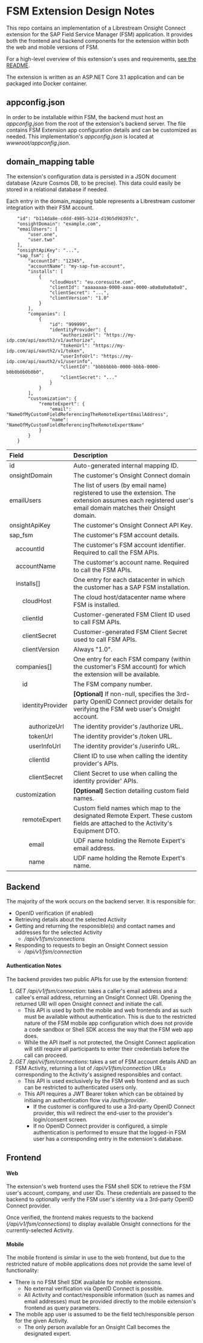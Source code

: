 # FSM Extension Design Notes

This repo contains an implementation of a Librestream Onsight Connect extension for the SAP Field Service Manager (FSM) application.
It provides both the frontend and backend components for the extension within both the web and mobile versions of FSM.

For a high-level overview of this extension's uses and requirements, [see the README](./wwwroot/doc/README.md).

The extension is written as an ASP.NET Core 3.1 application and can be packaged into Docker container.

## appconfig.json

In order to be installable within FSM, the backend must host an *appconfig.json* from the root of the extension's backend server.
The file contains FSM Extension app configuration details and can be customized as needed.
This implementation's *appconfig.json* is located at *wwwroot/appconfig.json*.

## domain_mapping table

The extension's configuration data is persisted in a JSON document database (Azure Cosmos DB, to be precise).
This data could easily be stored in a relational database if needed.

Each entry in the domain_mapping table represents a Librestream customer integration with their FSM account.

```
    "id": "b114da8e-cddd-4985-b214-d19b5d98397c",
    "onsightDomain": "example.com",
    "emailUsers": [
        "user.one",
        "user.two"
    ],
    "onsightApiKey": "...",
    "sap_fsm": {
        "accountId": "12345",
        "accountName": "my-sap-fsm-account",
        "installs": [
            {
                "cloudHost": "eu.coresuite.com",
                "clientId": "aaaaaaaa-0000-aaaa-0000-a0a0a0a0a0a0",
                "clientSecret": "...",
                "clientVersion": "1.0"
            }
        ],
        "companies": [
            {
                "id": "999999",
                "identityProvider": {
                    "authorizeUrl": "https://my-idp.com/api/oauth2/v1/authorize",
                    "tokenUrl": "https://my-idp.com/api/oauth2/v1/token",
                    "userInfoUrl": "https://my-idp.com/api/oauth2/v1/userinfo",
                    "clientId": "bbbbbbbb-0000-bbbb-0000-b0b0b0b0b0b0",
                    "clientSecret": "..."
                }
            }
        ],
        "customization": {
            "remoteExpert": {
                "email": "NameOfMyCustomFieldReferencingTheRemoteExpertEmailAddress",
                "name": "NameOfMyCustomFieldReferencingTheRemoteExpertName"
            }
        }
    }
```
| Field       | Description |
| :---------- | :---------- |
| id                   | Auto-generated internal mapping ID. |
| onsightDomain        | The customer's Onsight Connect domain |
| emailUsers           | The list of users (by email name) registered to use the extension. The extension assumes each registered user's email domain matches their Onsight domain.  |
| onsightApiKey        | The customer's Onsight Connect API Key. |
| sap_fsm              | The customer's FSM account details. |
| &nbsp;&nbsp;&nbsp;&nbsp;accountId    | The customer's FSM account identifier. Required to call the FSM APIs. |
| &nbsp;&nbsp;&nbsp;&nbsp;accountName  | The customer's account name. Required to call the FSM APIs. |
| &nbsp;&nbsp;&nbsp;&nbsp;installs[]   | One entry for each datacenter in which the customer has a SAP FSM installation. |
| &nbsp;&nbsp;&nbsp;&nbsp;&nbsp;&nbsp;&nbsp;&nbsp;cloudHost | The cloud host/datacenter name where FSM is installed. |
| &nbsp;&nbsp;&nbsp;&nbsp;&nbsp;&nbsp;&nbsp;&nbsp;clientId | Customer-generated FSM Client ID used to call FSM APIs. |
| &nbsp;&nbsp;&nbsp;&nbsp;&nbsp;&nbsp;&nbsp;&nbsp;clientSecret | Customer-generated FSM Client Secret used to call FSM APIs. |
| &nbsp;&nbsp;&nbsp;&nbsp;&nbsp;&nbsp;&nbsp;&nbsp;clientVersion | Always "1.0". |
| &nbsp;&nbsp;&nbsp;&nbsp;companies[]  | One entry for each FSM company (within the customer's FSM account) for which the extension will be available. |
| &nbsp;&nbsp;&nbsp;&nbsp;&nbsp;&nbsp;&nbsp;&nbsp;id | The FSM company number. |
| &nbsp;&nbsp;&nbsp;&nbsp;&nbsp;&nbsp;&nbsp;&nbsp;identityProvider | **[Optional]** If non-null, specifies the 3rd-party OpenID Connect provider details for verifying the FSM web user's Onsight account. |
| &nbsp;&nbsp;&nbsp;&nbsp;&nbsp;&nbsp;&nbsp;&nbsp;&nbsp;&nbsp;&nbsp;&nbsp;authorizeUrl | The identity provider's /authorize URL. |
| &nbsp;&nbsp;&nbsp;&nbsp;&nbsp;&nbsp;&nbsp;&nbsp;&nbsp;&nbsp;&nbsp;&nbsp;tokenUrl | The identity provider's /token URL. |
| &nbsp;&nbsp;&nbsp;&nbsp;&nbsp;&nbsp;&nbsp;&nbsp;&nbsp;&nbsp;&nbsp;&nbsp;userInfoUrl | The identity provider's /userinfo URL. |
| &nbsp;&nbsp;&nbsp;&nbsp;&nbsp;&nbsp;&nbsp;&nbsp;&nbsp;&nbsp;&nbsp;&nbsp;clientId | Client ID to use when calling the identity provider's APIs. |
| &nbsp;&nbsp;&nbsp;&nbsp;&nbsp;&nbsp;&nbsp;&nbsp;&nbsp;&nbsp;&nbsp;&nbsp;clientSecret | Client Secret to use when calling the identity provider' APIs. |
| &nbsp;&nbsp;&nbsp;&nbsp;customization | **[Optional]** Section detailing custom field names. |
| &nbsp;&nbsp;&nbsp;&nbsp;&nbsp;&nbsp;&nbsp;&nbsp;remoteExpert | Custom field names which map to the designated Remote Expert. These custom fields are attached to the Activity's Equipment DTO. |
| &nbsp;&nbsp;&nbsp;&nbsp;&nbsp;&nbsp;&nbsp;&nbsp;&nbsp;&nbsp;&nbsp;&nbsp;email | UDF name holding the Remote Expert's email address. |
| &nbsp;&nbsp;&nbsp;&nbsp;&nbsp;&nbsp;&nbsp;&nbsp;&nbsp;&nbsp;&nbsp;&nbsp;name | UDF name holding the Remote Expert's name. |

## Backend

The majority of the work occurs on the backend server. It is responsible for:
  - OpenID verification (if enabled)
  - Retrieving details about the selected Activity
  - Getting and returning the responsible(s) and contact names and addresses for the selected Activity
    - */api/v1/fsm/connections*
  - Responding to requests to begin an Onsight Connect session
    - */api/v1/fsm/connection*

#### Authentication Notes

The backend provides two public APIs for use by the extension frontend:
  1) *GET /api/v1/fsm/connection*: takes a caller's email address and a callee's email address,
returning an Onsight Connect URI. Opening the returned URI will open Onsight connect and initiate the call.
      - This API is used by both the mobile and web frontends and as such must be available without authentication.
        This is due to the restricted nature of the FSM mobile app configuration which does not provide a
        code sandbox or Shell SDK access the way that the FSM web app does.
      - While the API itself is not protected, the Onsight Connect application will still require
      all participants to enter their credentials before the call can proceed.
  2) *GET /api/vi/fsm/connections*: takes a set of FSM account details AND an FSM Activity, returning
a list of */api/v1/fsm/connection* URLs corresponding to the Activity's assigned responsibles and contact.
      - This API is used exclusively by the FSM web frontend and as such can be restricted to authenticated users only.
      - This API requires a JWT Bearer token which can be obtained by initiaing an authentication flow via */auth/provider*.
        - If the customer is configured to use a 3rd-party OpenID Connect provider, this will redirect the end-user to
        the provider's login/consent screen.
        - If no OpenID Connect provider is configured, a simple authentication is performed to ensure that the logged-in FSM
        user has a corresponding entry in the extension's database.

## Frontend

#### Web

The extension's web frontend uses the FSM shell SDK to retrieve the FSM user's account, company, and user IDs.
These credentials are passed to the backend to optionally verify the FSM user's identity via a 3rd-party OpenID Connect provider.

Once verified, the frontend makes requests to the backend (*/api/v1/fsm/connections*) to display available Onsight connections
for the currently-selected Activity.

#### Mobile

The mobile frontend is similar in use to the web frontend, but due to the restricted nature of mobile applications
does not provide the same level of functionality:

  - There is no FSM Shell SDK available for mobile extensions.
    - No external verification via OpenID Connect is possible.
    - All Activity and contact/responsible information (such as names and email addresses) must be provided
      directly to the mobile extension's frontend as query parameters.
  - The mobile app user is assumed to be the field tech/responsible person for the given Activity.
    - The only person available for an Onsight Call becomes the designated expert.

